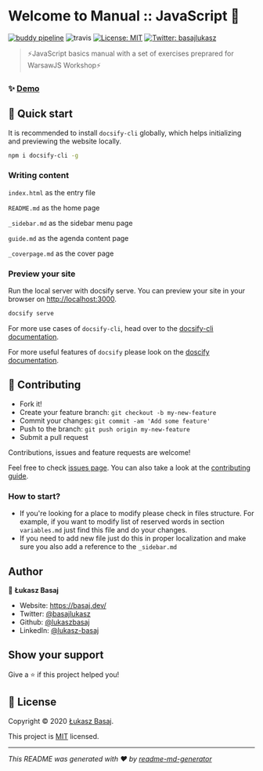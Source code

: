 # Welcome to Manual :: JavaScript 👋  
<!-- markdownlint-disable MD013 -->
[![buddy pipeline](https://app.buddy.works/lbasaj/manual-javascript/pipelines/pipeline/213272/badge.svg?token=dda2f0dad3f9112d835f21de27a06d6b14da50f3e7267c4e44eab94300b5ece6 "buddy pipeline")](https://app.buddy.works/lbasaj/manual-javascript/pipelines/pipeline/213272)
![travis](https://img.shields.io/travis/lukaszbasaj/manual-javascript)
[![License: MIT](https://img.shields.io/badge/License-MIT-yellow.svg)](https://github.com/lukaszbasaj/manual-javascript/blob/master/LICENSE.md)
[![Twitter: basajlukasz](https://img.shields.io/twitter/follow/basajlukasz.svg?style=social)](https://twitter.com/basajlukasz)

> ⚡JavaScript basics manual with a set of exercises preprared for WarsawJS Workshop⚡

### ✨ [Demo](https://js-sandbox.basaj.dev/manual/)

## 🎉 Quick start

It is recommended to install `docsify-cli` globally, which helps initializing
and previewing the website locally.

```sh
npm i docsify-cli -g
```

### Writing content

`index.html` as the entry file

`README.md` as the home page

`_sidebar.md` as the sidebar menu page

`guide.md` as the agenda content page

`_coverpage.md` as the cover page

### Preview your site

Run the local server with docsify serve. You can preview your site in
your browser on <http://localhost:3000>.

```sh
docsify serve
```

For more use cases of `docsify-cli`, head over to the [docsify-cli documentation](https://github.com/docsifyjs/docsify-cli).

For more useful features of `docsify` please look on the [doscify documentation](https://docsify.js.org/).

## 🤝 Contributing

- Fork it!
- Create your feature branch: `git checkout -b my-new-feature`
- Commit your changes: `git commit -am 'Add some feature'`
- Push to the branch: `git push origin my-new-feature`
- Submit a pull request

Contributions, issues and feature requests are welcome!

Feel free to check [issues page](https://github.com/lukaszbasaj/manual-javascript/issues).
You can also take a look at the [contributing guide](https://github.com/lukaszbasaj/manual-javascript/blob/master/CONTRIBUTING.md).

### How to start?

- If you're looking for a place to modify please check in files structure. 
 For example, if you want to modify list of reserved words in section `variables.md`
 just find this file and do your changes.
- If you need to add new file just do this in proper localization and make sure 
 you also add a reference to the `_sidebar.md`

## Author

👤 **Łukasz Basaj**

- Website: <https://basaj.dev/>
- Twitter: [@basajlukasz](https://twitter.com/basajlukasz)
- Github: [@lukaszbasaj](https://github.com/lukaszbasaj)
- LinkedIn: [@lukasz-basaj](https://linkedin.com/in/lukasz-basaj)

## Show your support

Give a ⭐️ if this project helped you!

## 📝 License

Copyright © 2020 [Łukasz Basaj](https://github.com/lukaszbasaj).

This project is [MIT](https://github.com/lukaszbasaj/manual-javascript/blob/master/LICENSE.md)
licensed.

***
_This README was generated with ❤️ by [readme-md-generator](https://github.com/kefranabg/readme-md-generator)_
